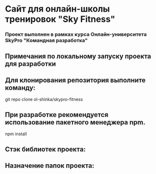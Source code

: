 # Сайт для онлайн-школы тренировок "Sky Fitness"  

### Проект выполнен в рамках курса Онлайн-университета SkyPro **"Командная разработка"**

## Примечания по локальному запуску проекта для разработки  

## Для клонирования репозитория выполните команду:
git repo clone ol-shinka/skypro-fitness

## При разработке рекомендуется использование пакетного менеджера npm.  
npm install

## Стэк библиотек проекта:

## Назначение папок проекта: 




